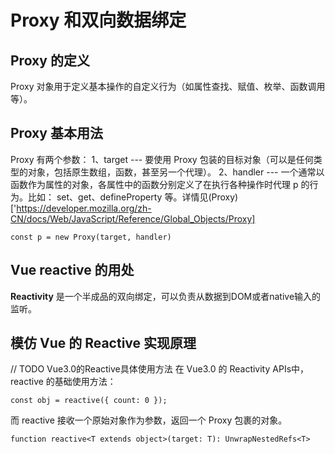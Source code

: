 # Proxy 和双向数据绑定
## Proxy 的定义
Proxy 对象用于定义基本操作的自定义行为（如属性查找、赋值、枚举、函数调用等）。
## Proxy 基本用法
Proxy 有两个参数： 
1、target --- 要使用 Proxy 包装的目标对象（可以是任何类型的对象，包括原生数组，函数，甚至另一个代理）。
2、handler --- 一个通常以函数作为属性的对象，各属性中的函数分别定义了在执行各种操作时代理 p 的行为。比如： set、get、defineProperty 等。详情见(Proxy)['https://developer.mozilla.org/zh-CN/docs/Web/JavaScript/Reference/Global_Objects/Proxy]

```
const p = new Proxy(target, handler)
```
## Vue reactive 的用处
  **Reactivity** 是一个半成品的双向绑定，可以负责从数据到DOM或者native输入的监听。


## 模仿 Vue 的 Reactive 实现原理

// TODO Vue3.0的Reactive具体使用方法
在 Vue3.0 的 Reactivity APIs中，reactive 的基础使用方法：
```
const obj = reactive({ count: 0 });
```
而 reactive 接收一个原始对象作为参数，返回一个 Proxy 包裹的对象。
```
function reactive<T extends object>(target: T): UnwrapNestedRefs<T>
```

